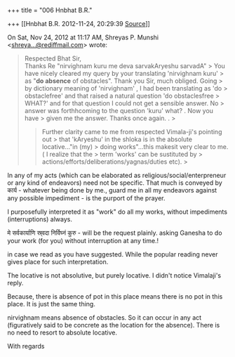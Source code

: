 +++
title = "006 Hnbhat B.R."

+++
[[Hnbhat B.R.	2012-11-24, 20:29:39 [Source](https://groups.google.com/g/samskrita/c/BsGtAt6Gz48)]]



On Sat, Nov 24, 2012 at 11:17 AM, Shreyas P. Munshi \<[shreya...@rediffmail.com]()\> wrote:  

> Respected Bhat Sir,  
> Thanks Re "nirvighnam kuru me deva sarvakAryeshu sarvadA" >
> You have nicely cleared my query by your translating 'nirvighnam kuru' > as "**do absence** of obstacles". Thank you Sir, much obliged. Going > by dictionary meaning of 'nirvighnam' , I had been translating as 'do > obstaclefree' and that raised a natural question 'do obstaclesfree > WHAT?' and for that question I could not get a sensible answer. No > answer was forthhcoming to the question 'kuru' what? . Now you have > given me the answer. Thanks once again. . >
> 
> > Further clarity came to me from respected Vimala-ji's pointing out > that 'kAryeshu' in the shloka is in the absolute locative..."in (my) > doing works"...this makesit very clear to me.( I realize that the > term 'works' can be sustituted by > actions/efforts/deliberations/yagnas/duties etc). >
> 

  

In any of my acts (which can be elaborated as religious/social/enterpreneur or any kind of endeavors) need not be specific. That much is conveyed by कार्य - whatever being done by me., guard me in all my endeavors against any possible impediment - is the purport of the prayer.

  

I purposefully interpreted it as "work" do all my works, without impediments (interruptions) always.

  

मे सर्वकार्याणि स्र्वदा निर्विघ्नं कुरु - will be the request plainly. asking Ganesha to do your work (for you) without interruption at any time.!

  

in case we read as you have suggested. While the popular reading never gives place for such interpretation.

  

The locative is not absolutive, but purely locative. I didn't notice Vimalaji's reply.

Because, there is absence of pot in this place means there is no pot in this place. It is just the same thing.

nirvighnam means absence of obstacles. So it can occur in any act (figuratively said to be concrete as the location for the absence). There is no need to resort to absolute locative.

  

With regards

